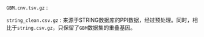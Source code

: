 `GBM.cnv.tsv.gz` : 

`string_clean.csv.gz` : 来源于STRING数据库的PPI数据，经过预处理。同时，相比于`string.csv.gz`，只保留了`GBM`数据集的重叠基因。